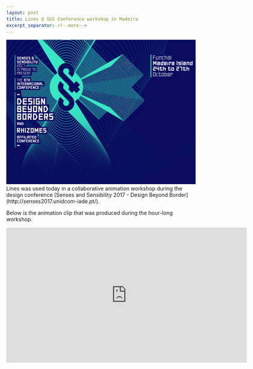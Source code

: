 ```yaml
---
layout: post
title: Lines @ S&S Conference workshop in Madeira
excerpt_separator: <!--more-->
---
```


<img class="postThumbnail" src="images/2017-10-24-s-and-s-2017-frontpage.png" alt="S&S 2017 logo">
Lines was used today in a collaborative animation workshop during the design conference [Senses and Sensibility 2017 - Design Beyond Border](http://senses2017.unidcom-iade.pt/).

<p>Below is the animation clip that was produced during the hour-long workshop.</p>

<iframe src="https://player.vimeo.com/video/242936879?loop=1&title=0&byline=0&portrait=0" width="640" height="360" frameborder="0" webkitallowfullscreen mozallowfullscreen allowfullscreen></iframe>
<!--more-->
